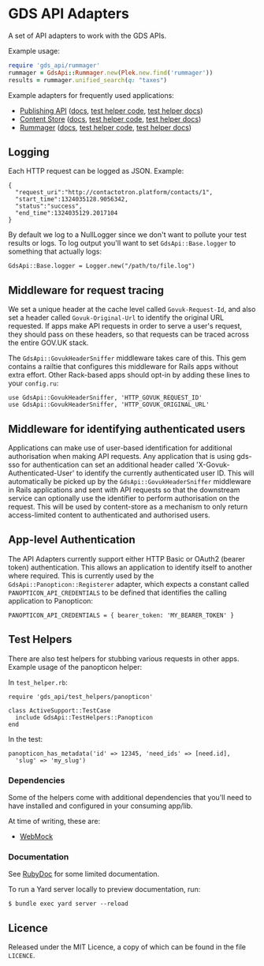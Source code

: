 # GDS API Adapters

A set of API adapters to work with the GDS APIs.

Example usage:

```ruby
require 'gds_api/rummager'
rummager = GdsApi::Rummager.new(Plek.new.find('rummager'))
results = rummager.unified_search(q: "taxes")
```

Example adapters for frequently used applications:

- [Publishing API](lib/gds_api/publishing_api_v2.rb) ([docs](http://www.rubydoc.info/gems/gds-api-adapters/GdsApi/PublishingApiV2), [test helper code](https://github.com/alphagov/gds-api-adapters/blob/master/lib/gds_api/test_helpers/publishing_api_v2.rb), [test helper docs](http://www.rubydoc.info/gems/gds-api-adapters/GdsApi/TestHelpers/PublishingApiV2))
- [Content Store](lib/gds_api/content_store.rb) ([docs](http://www.rubydoc.info/gems/gds-api-adapters/GdsApi/ContentStore), [test helper code](https://github.com/alphagov/gds-api-adapters/blob/master/lib/gds_api/test_helpers/content_store.rb), [test helper docs](http://www.rubydoc.info/gems/gds-api-adapters/GdsApi/TestHelpers/ContentStore))
- [Rummager](lib/gds_api/publishing_api_v2.rb) ([docs](http://www.rubydoc.info/gems/gds-api-adapters/GdsApi/Rummager), [test helper code](https://github.com/alphagov/gds-api-adapters/blob/master/lib/gds_api/test_helpers/rummager.rb), [test helper docs](http://www.rubydoc.info/gems/gds-api-adapters/GdsApi/TestHelpers/Rummager))

## Logging

Each HTTP request can be logged as JSON. Example:

    {
      "request_uri":"http://contactotron.platform/contacts/1",
      "start_time":1324035128.9056342,
      "status":"success",
      "end_time":1324035129.2017104
    }


By default we log to a NullLogger since we don't want to pollute your test
results or logs. To log output you'll want to set `GdsApi::Base.logger` to
something that actually logs:

    GdsApi::Base.logger = Logger.new("/path/to/file.log")

## Middleware for request tracing

We set a unique header at the cache level called `Govuk-Request-Id`, and also
set a header called `Govuk-Original-Url` to identify the original URL
requested.  If apps make API requests in order to serve a user's request, they
should pass on these headers, so that requests can be traced across the entire
GOV.UK stack.

The `GdsApi::GovukHeaderSniffer` middleware takes care of this. This gem
contains a railtie that configures this middleware for Rails apps without extra
effort.  Other Rack-based apps should opt-in by adding these lines to your
`config.ru`:

    use GdsApi::GovukHeaderSniffer, 'HTTP_GOVUK_REQUEST_ID'
    use GdsApi::GovukHeaderSniffer, 'HTTP_GOVUK_ORIGINAL_URL'

## Middleware for identifying authenticated users

Applications can make use of user-based identification for additional
authorisation when making API requests. Any application that is using gds-sso
for authentication can set an additional header called
'X-Govuk-Authenticated-User' to identify the currently authenticated user ID.
This will automatically be picked up by the `GdsApi::GovukHeaderSniffer`
middleware in Rails applications and sent with API requests so that the
downstream service can optionally use the identifier to perform authorisation
on the request. This will be used by content-store as a mechanism to only
return access-limited content to authenticated and authorised users.

## App-level Authentication

The API Adapters currently support either HTTP Basic or OAuth2 (bearer token)
authentication. This allows an application to identify itself to another where
required. This is currently used by the `GdsApi::Panopticon::Registerer`
adapter, which  expects a constant called `PANOPTICON_API_CREDENTIALS` to be
defined that identifies the calling application to Panopticon:

    PANOPTICON_API_CREDENTIALS = { bearer_token: 'MY_BEARER_TOKEN' }

## Test Helpers

There are also test helpers for stubbing various requests in other apps.
Example usage of the panopticon helper:

In `test_helper.rb`:

    require 'gds_api/test_helpers/panopticon'

    class ActiveSupport::TestCase
      include GdsApi::TestHelpers::Panopticon
    end

In the test:

    panopticon_has_metadata('id' => 12345, 'need_ids' => [need.id],
      'slug' => 'my_slug')

### Dependencies

Some of the helpers come with additional dependencies that you'll need to
have installed and configured in your consuming app/lib.

At time of writing, these are:

* [WebMock](https://github.com/bblimke/webmock)

### Documentation

See [RubyDoc](http://www.rubydoc.info/gems/gds-api-adapters) for some limited documentation.

To run a Yard server locally to preview documentation, run:

    $ bundle exec yard server --reload

## Licence

Released under the MIT Licence, a copy of which can be found in the file
`LICENCE`.
